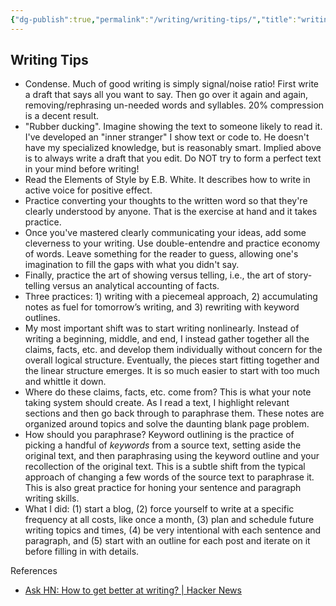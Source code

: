 ```yaml
---
{"dg-publish":true,"permalink":"/writing/writing-tips/","title":"writing-tips","tags":["writing"],"created":"2023-03-04T04:11:45.112+07:00","updated":"2023-03-07T07:02:50.836+07:00"}
---
```



## Writing Tips

- Condense. Much of good writing is simply signal/noise ratio! First write a draft that says all you want to say. Then go over it again and again, removing/rephrasing un-needed words and syllables. 20% compression is a decent result.
- "Rubber ducking". Imagine showing the text to someone likely to read it. I've developed an "inner stranger" I show text or code to. He doesn't have my specialized knowledge, but is reasonably smart. Implied above is to always write a draft that you edit. Do NOT try to form a perfect text in your mind before writing!
- Read the Elements of Style by E.B. White. It describes how to write in active voice for positive effect.
- Practice converting your thoughts to the written word so that they're clearly understood by anyone. That is the exercise at hand and it takes practice.
- Once you've mastered clearly communicating your ideas, add some cleverness to your writing. Use double-entendre and practice economy of words. Leave something for the reader to guess, allowing one's imagination to fill the gaps with what you didn't say.
- Finally, practice the art of showing versus telling, i.e., the art of story-telling versus an analytical accounting of facts.
- Three practices: 1) writing with a piecemeal approach, 2) accumulating notes as fuel for tomorrow’s writing, and 3) rewriting with keyword outlines.
- My most important shift was to start writing nonlinearly. Instead of writing a beginning, middle, and end, I instead gather together all the claims, facts, etc. and develop them individually without concern for the overall logical structure. Eventually, the pieces start fitting together and the linear structure emerges. It is so much easier to start with too much and whittle it down.
- Where do these claims, facts, etc. come from? This is what your note taking system should create. As I read a text, I highlight relevant sections and then go back through to paraphrase them. These notes are organized around topics and solve the daunting blank page problem.
- How should you paraphrase? Keyword outlining is the practice of picking a handful of _keywords_ from a source text, setting aside the original text, and then paraphrasing using the keyword outline and your recollection of the original text. This is a subtle shift from the typical approach of changing a few words of the source text to paraphrase it. This is also great practice for honing your sentence and paragraph writing skills.
- What I did: (1) start a blog, (2) force yourself to write at a specific frequency at all costs, like once a month, (3) plan and schedule future writing topics and times, (4) be very intentional with each sentence and paragraph, and (5) start with an outline for each post and iterate on it before filling in with details.

References

- [Ask HN: How to get better at writing? | Hacker News](https://news.ycombinator.com/item?id=34127742)
